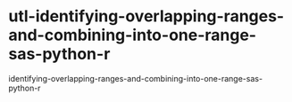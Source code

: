 # utl-identifying-overlapping-ranges-and-combining-into-one-range-sas-python-r
identifying-overlapping-ranges-and-combining-into-one-range-sas-python-r
